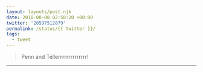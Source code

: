 ```yaml
---
layout: layouts/post.njk
date: 2010-08-08 02:58:20 +00:00
twitter: '20597512879'
permalink: /status/{{ twitter }}/
tags: 
  - tweet
---
```


> Penn and Tellerrrrrrrrrrrrrr!

---
